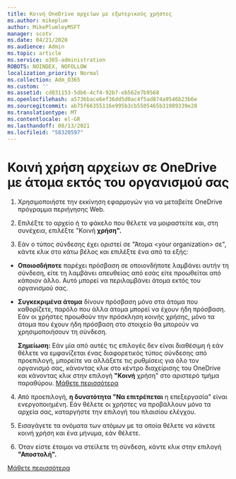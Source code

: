 ```yaml
---
title: Κοινή OneDrive αρχείων με εξωτερικούς χρήστες
ms.author: mikeplum
author: MikePlumleyMSFT
manager: scotv
ms.date: 04/21/2020
ms.audience: Admin
ms.topic: article
ms.service: o365-administration
ROBOTS: NOINDEX, NOFOLLOW
localization_priority: Normal
ms.collection: Adm_O365
ms.custom: ''
ms.assetid: cd031153-5db6-4cf4-92b7-eb562e7b9568
ms.openlocfilehash: a5736bace6ef36dd5d0ac4f5ad874a9546b23b6e
ms.sourcegitcommit: ab75f66355116e995b3cb5505465b31989339e28
ms.translationtype: MT
ms.contentlocale: el-GR
ms.lasthandoff: 08/13/2021
ms.locfileid: "58320597"
---
```

# <a name="share-files-in-onedrive-with-people-outside-your-organization"></a>Κοινή χρήση αρχείων σε OneDrive με άτομα εκτός του οργανισμού σας

1. Χρησιμοποιήστε την εκκίνηση εφαρμογών για να μεταβείτε OneDrive πρόγραμμα περιήγησης Web. 
    
2. Επιλέξτε το αρχείο ή το φάκελο που θέλετε να μοιραστείτε και, στη συνέχεια, επιλέξτε "Κοινή **χρήση".** 
    
3. Εάν ο τύπος σύνδεσης έχει οριστεί σε "Άτομα \<your organization\> σε", κάντε κλικ στο κάτω βέλος και επιλέξτε ένα από τα εξής: 
    
  - **Οποιοσδήποτε** παρέχει πρόσβαση σε οποιονδήποτε λαμβάνει αυτήν τη σύνδεση, είτε τη λαμβάνει απευθείας από εσάς είτε προωθείται από κάποιον άλλο. Αυτό μπορεί να περιλαμβάνει άτομα εκτός του οργανισμού σας. 
    
  - **Συγκεκριμένα άτομα** δίνουν πρόσβαση μόνο στα άτομα που καθορίζετε, παρόλο που άλλα άτομα μπορεί να έχουν ήδη πρόσβαση. Εάν οι χρήστες προωθούν την πρόσκληση κοινής χρήσης, μόνο τα άτομα που έχουν ήδη πρόσβαση στο στοιχείο θα μπορούν να χρησιμοποιήσουν τη σύνδεση. 
    
    **Σημείωση:** Εάν μία από αυτές τις επιλογές δεν είναι διαθέσιμη ή εάν θέλετε να εμφανίζεται ένας διαφορετικός τύπος σύνδεσης από προεπιλογή, μπορείτε να αλλάξετε τις ρυθμίσεις για όλο τον οργανισμό σας, κάνοντας κλικ στο κέντρο διαχείρισης του OneDrive και κάνοντας κλικ στην επιλογή **"Κοινή** χρήση" στο αριστερό τμήμα παραθύρου. [Μάθετε περισσότερα](https://go.microsoft.com/fwlink/?linkid=871961)
  
4. Από προεπιλογή, **η δυνατότητα "Να επιτρέπεται** η επεξεργασία" είναι ενεργοποιημένη. Εάν θέλετε οι χρήστες να προβάλλουν μόνο τα αρχεία σας, καταργήστε την επιλογή του πλαισίου ελέγχου. 
    
5. Εισαγάγετε τα ονόματα των ατόμων με τα οποία θέλετε να κάνετε κοινή χρήση και ένα μήνυμα, εάν θέλετε.
    
6. Όταν είστε έτοιμοι να στείλετε τη σύνδεση, κάντε κλικ στην επιλογή **"Αποστολή".** 
    
[Μάθετε περισσότερα](https://go.microsoft.com/fwlink/?linkid=871861)
  

